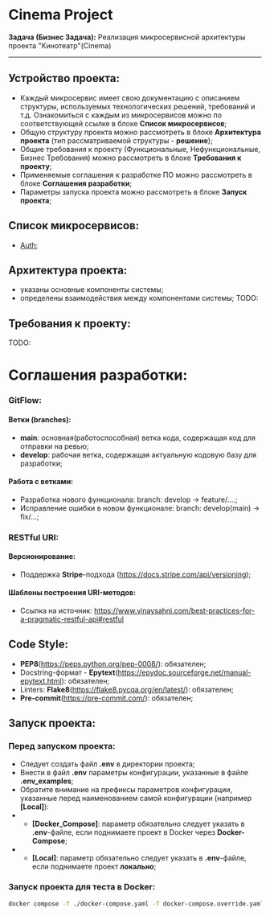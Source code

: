 # Cinema Project


**Задача (Бизнес Задача):**
Реализация микросервисной архитектуры проекта "Кинотеатр"(Cinema)

* * *

## Устройство проекта:
- Каждый микросервис имеет свою документацию с описанием структуры, используемых технологических решений, требований и т.д. Ознакомиться с каждым из микросервисов можно по соответствующей ссылке в блоке **Список микросервисов**;
- Общую структуру проекта можно рассмотреть в блоке **Архитектура проекта** (тип рассматриваемой структуры - **решение**);
- Общие требования к проекту (Функциональные, Нефункциональные, Бизнес Требования) можно рассмотреть в блоке **Требования к проекту**;
- Применяемые соглашения к разработке ПО можно рассмотреть в блоке **Соглашения разработки**;
- Параметры запуска проекта можно рассмотреть в блоке **Запуск проекта**;

## Список микросервисов:
- [Auth](docs/services/auth/auth.md);

## Архитектура проекта:
- указаны основные компоненты системы;
- определены взаимодействия между компонентами системы;
TODO:

## Требования к проекту:
TODO:

# Соглашения разработки:
### GitFlow:
#### Ветки (branches):
- **main**: основная(работоспособная) ветка кода, содержащая код для отправки на ревью;
- **develop**: рабочая ветка, содержащая актуальную кодовую базу для разработки;

#### Работа с ветками:
- Разработка нового функционала: branch: develop -> feature/....;
- Исправление ошибки в новом функционале: branch: develop(main) -> fix/...;

### RESTful URI:
#### Версионирование:
- Поддержка **Stripe**-подхода (https://docs.stripe.com/api/versioning);

#### Шаблоны построения URI-методов:
- Ссылка на источник: https://www.vinaysahni.com/best-practices-for-a-pragmatic-restful-api#restful

## Code Style:
- **PEP8**(https://peps.python.org/pep-0008/): обязателен;
- Docstring-формат - **Epytext**(https://epydoc.sourceforge.net/manual-epytext.html): обязателен;
- Linters: **Flake8**(https://flake8.pycqa.org/en/latest/): обязателен;
- **Pre-commit**(https://pre-commit.com/): обязателен;

## **Запуск проекта:**
### Перед запуском проекта:
- Следует создать файл **.env** в директории проекта;
- Внести в файл **.env** параметры конфигурации, указанные в файле **.env_examples**;
- Обратите внимание на префиксы параметров конфигурации, указанные перед наименованием самой конфигурации (например **[Local]**):
- - **[Docker_Compose]**: параметр обязательно следует указать в **.env**-файле, если поднимаете проект в Docker через **Docker-Compose**;
- - **[Local]**: параметр обязательно следует указать в **.env**-файле, если поднимаете проект **локально**;

### **Запуск проекта для теста в Docker:**
```sh
docker compose -f ./docker-compose.yaml -f docker-compose.override.yaml up -d
```

